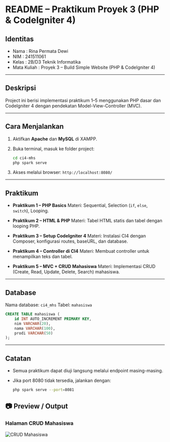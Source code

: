 # README – Praktikum Proyek 3 (PHP & CodeIgniter 4)

## Identitas

* Nama  : Rina Permata Dewi
* NIM   : 241511061
* Kelas : 2B/D3 Teknik Informatika
* Mata Kuliah : Proyek 3 – Build Simple Website (PHP & CodeIgniter 4)

---

## Deskripsi

Project ini berisi implementasi praktikum 1–5 menggunakan PHP dasar dan CodeIgniter 4 dengan pendekatan Model-View-Controller (MVC). 

---

## Cara Menjalankan

1. Aktifkan **Apache** dan **MySQL** di XAMPP.
2. Buka terminal, masuk ke folder project:

   ```bash
   cd ci4-mhs
   php spark serve
   ```
3. Akses melalui browser: `http://localhost:8080/`

---

## Praktikum

* **Praktikum 1 – PHP Basics**
  Materi: Sequential, Selection (`if`, `else`, `switch`), Looping.

* **Praktikum 2 – HTML & PHP**
  Materi: Tabel HTML statis dan tabel dengan looping PHP.

* **Praktikum 3 – Setup CodeIgniter 4**
  Materi: Instalasi CI4 dengan Composer, konfigurasi routes, baseURL, dan database.

* **Praktikum 4 – Controller di CI4**
  Materi: Membuat controller untuk menampilkan teks dan tabel.

* **Praktikum 5 – MVC + CRUD Mahasiswa**
  Materi: Implementasi CRUD (Create, Read, Update, Delete, Search) mahasiswa.

---

## Database

Nama database: `ci4_mhs`
Tabel: `mahasiswa`

```sql
CREATE TABLE mahasiswa (
    id INT AUTO_INCREMENT PRIMARY KEY,
    nim VARCHAR(20),
    nama VARCHAR(100),
    prodi VARCHAR(50)
);
```

---

## Catatan

* Semua praktikum dapat diuji langsung melalui endpoint masing-masing.
* Jika port 8080 tidak tersedia, jalankan dengan:

  ```bash
  php spark serve --port=8081
  ```

## 📷 Preview / Output

### Halaman CRUD Mahasiswa
![CRUD Mahasiswa](assets/CRUD-Mahasiswa.png)